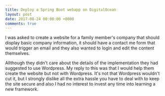 ```yaml
---
title: Deploy a Spring Boot webapp on DigitalOcean
layout: post
date: 2017-08-24 00:00:00 +0000
comments: true
---
```



I was asked to create a website for a family member's company that should display basic company information, it should have a contact me form that would trigger an email and they also wanted to login and edit the content themselves.

Allthough they didn't care about the details of the implementation they had suggested to use Wordpress. My reply to this was that I would help them create the website but not with Wordpress. It's not that Wordpress wouldn't cut it, but I strongly dislike all the extra hassle you have to deal with to keep the site secure and also I had no interest to invest any time into learning a new framework.

